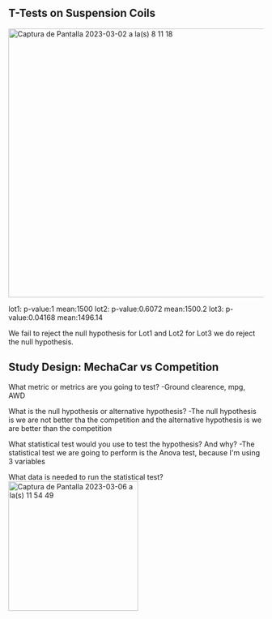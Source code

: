 ## T-Tests on Suspension Coils

<img width="531" alt="Captura de Pantalla 2023-03-02 a la(s) 8 11 18" src="https://user-images.githubusercontent.com/72363865/222452310-9ae02cde-b61a-4694-a8d1-1b35764689ac.png">

lot1: p-value:1 mean:1500
lot2: p-value:0.6072 mean:1500.2
lot3: p-value:0.04168 mean:1496.14

We fail to reject the null hypothesis for Lot1 and Lot2 for Lot3 we do reject the null hypothesis.



## Study Design: MechaCar vs Competition

What metric or metrics are you going to test?
-Ground clearence, mpg, AWD

What is the null hypothesis or alternative hypothesis?
-The null hypothesis is we are not better tha the competition and the alternative hypothesis is we are better than the competition

What statistical test would you use to test the hypothesis? And why?
-The statistical test we are going to perform is the Anova test, because I'm using 3 variables

What data is needed to run the statistical test?
<img width="256" alt="Captura de Pantalla 2023-03-06 a la(s) 11 54 49" src="https://user-images.githubusercontent.com/72363865/223191557-2b881bc3-5f99-4692-89f1-48bf2b4848a0.png">


